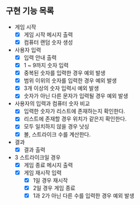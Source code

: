 ## 구현 기능 목록

- 게임 시작
  - [x] 게임 시작 메시지 출력 
  - [x] 컴퓨터 랜덤 숫자 생성 
- 사용자 입력
  - [x] 입력 안내 출력
  - [x] 1 ~ 9까지 숫자 입력
  - [x] 중복된 숫자를 입력한 경우 예외 발생 
  - [x] 범위 이위의 숫자를 입력한 경우 예외 발생
  - [x] 3개 이상의 숫자 입력시 예외 발생
  - [x] 숫자가 아닌 다른 문자가 입력될 경우 예외 발생
- 사용자의 입력과 컴퓨터 숫자 비교 
  - [x] 입력한 숫자가 리스트에 존재하는지 확인한다. 
  - [x] 리스트에 존재할 경우 위치가 같은지 확인한다. 
  - [x] 모두 일치하지 않을 경우 낫싱
  - [x] 볼, 스트라이크 수를 계산한다.
- 결과
  - [x] 결과 출력
- 3 스트라이크일 경우
  - [x] 게임 종료 메시지 출력
  - [x] 게임 재시작 입력 
    - [x] 1일 경우 재시작 
    - [x] 2일 경우 게임 종료
    - [x] 1과 2가 아닌 다른 수를 입력한 경우 예외 발생